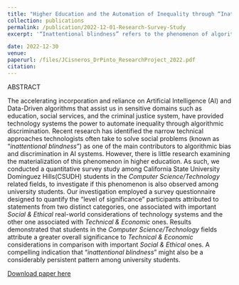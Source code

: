 ```yaml
---
title: "Higher Education and the Automation of Inequality through “Inattentional Blindness” : Survey Study"
collection: publications
permalink: /publication/2022-12-01-Research-Survey-Study
excerpt: '“Inattentional blindness” refers to the phenomenon of algorithmic biases that emerge when the system developers fail to capture the desired complex real-world goals in their target variables and problem specifications procedures. As such, the main objective of this study was to examine the materialization of this phenomenon in higher education. And investigate if the pattern of “inattentional blindness” currently aggravating the technology industry, is also observed among the diverse student body of a public, four-year, federally designated Hispanic Serving Institution (HSI).'

date: 2022-12-30
venue: 
paperurl: /files/JCisneros_DrPinto_ResearchProject_2022.pdf
citation: 
---
```

ABSTRACT

The accelerating incorporation and reliance on Artificial Intelligence (AI) and Data-Driven
algorithms that assist us in sensitive domains such as education, social services, and the criminal justice
system, have provided technology systems the power to automate inequality through algorithmic
discrimination. Recent research has identified the narrow technical approaches technologists often take to
solve social problems (known as “_inattentional blindness_”) as one of the main contributors to algorithmic
bias and discrimination in AI systems. However, there is little research examining the materialization of
this phenomenon in higher education. As such, we conducted a quantitative survey study among
California State University Dominguez Hills(CSUDH) students in the _Computer Science/Technology_
related fields, to investigate if this phenomenon is also observed among university students. Our
investigation employed a survey questionnaire designed to quantify the “level of significance”
participants attributed to statements from two distinct categories, one associated with important _Social &
Ethical_ real-world considerations of technology systems and the other one associated with _Technical &
Economic_ ones. Results demonstrated that students in the _Computer Science/Technology_ fields attribute a
greater overall significance to _Technical & Economic_ considerations in comparison with important _Social
& Ethical_ ones. A compelling indication that “_inattentional blindness_” might also be a considerably
persistent pattern among university students.



[Download paper here](/files/JCisneros_DrPinto_ResearchProject_2022.pdf)

